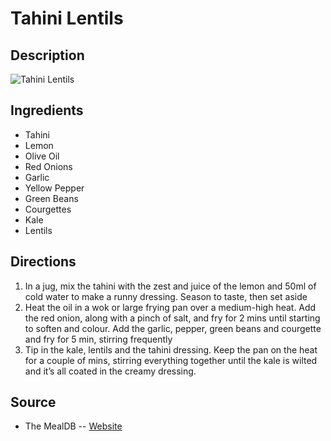 # Tahini Lentils

## Description
![Tahini Lentils](https://www.themealdb.com/images/media/meals/vpxyqt1511464175.jpg "Tahini Lentils")

## Ingredients
- Tahini
- Lemon
- Olive Oil
- Red Onions
- Garlic
- Yellow Pepper
- Green Beans
- Courgettes
- Kale
- Lentils

## Directions
1. In a jug, mix the tahini with the zest and juice of the lemon and 50ml of cold water to make a runny dressing. Season to taste, then set aside
2. Heat the oil in a wok or large frying pan over a medium-high heat. Add the red onion, along with a pinch of salt, and fry for 2 mins until starting to soften and colour. Add the garlic, pepper, green beans and courgette and fry for 5 min, stirring frequently
3. Tip in the kale, lentils and the tahini dressing. Keep the pan on the heat for a couple of mins, stirring everything together until the kale is wilted and it’s all coated in the creamy dressing.

## Source

- The MealDB -- [Website](https://themealdb.com/)
